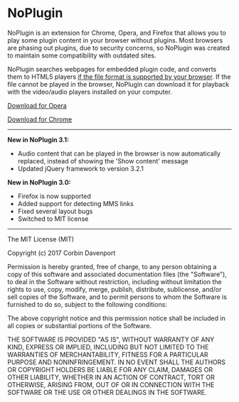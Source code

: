 NoPlugin
================
NoPlugin is an extension for Chrome, Opera, and Firefox that allows you to play some plugin content in your browser without plugins. Most browsers are phasing out plugins, due to security concerns, so NoPlugin was created to maintain some compatibility with outdated sites.

NoPlugin searches webpages for embedded plugin code, and converts them to HTML5 players [if the file format is supported by your browser](https://github.com/corbindavenport/noplugin/wiki/Why-cant-NoPlugin-play-a-video%3F). If the file cannot be played in the browser, NoPlugin can download it for playback with the video/audio players installed on your computer.

[Download for Opera](https://addons.opera.com/en/extensions/details/noplugin/)

[Download for Chrome](https://chrome.google.com/webstore/detail/noplugin-previously-quick/llpahfhchhlfdigfpeimeagojnkgeice)

---------------------------------------------------------
__New in NoPlugin 3.1:__
* Audio content that can be played in the browser is now automatically replaced, instead of showing the 'Show content' message
* Updated jQuery framework to version 3.2.1

__New in NoPlugin 3.0:__
* Firefox is now supported
* Added support for detecting MMS links
* Fixed several layout bugs
* Switched to MIT license

---------------------------------------------------------

The MIT License (MIT)

Copyright (c) 2017 Corbin Davenport

Permission is hereby granted, free of charge, to any person obtaining a copy of this software and associated documentation files (the "Software"), to deal in the Software without restriction, including without limitation the rights to use, copy, modify, merge, publish, distribute, sublicense, and/or sell copies of the Software, and to permit persons to whom the Software is furnished to do so, subject to the following conditions:

The above copyright notice and this permission notice shall be included in all copies or substantial portions of the Software.

THE SOFTWARE IS PROVIDED "AS IS", WITHOUT WARRANTY OF ANY KIND, EXPRESS OR IMPLIED, INCLUDING BUT NOT LIMITED TO THE WARRANTIES OF MERCHANTABILITY, FITNESS FOR A PARTICULAR PURPOSE AND NONINFRINGEMENT. IN NO EVENT SHALL THE AUTHORS OR COPYRIGHT HOLDERS BE LIABLE FOR ANY CLAIM, DAMAGES OR OTHER LIABILITY, WHETHER IN AN ACTION OF CONTRACT, TORT OR OTHERWISE, ARISING FROM, OUT OF OR IN CONNECTION WITH THE SOFTWARE OR THE USE OR OTHER DEALINGS IN THE SOFTWARE.